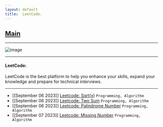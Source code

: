```yaml
---
layout: default
title:  LeetCode.
---
```


<h2 class="menu-header" id="index"><a href="../../../index.html">Main</a></h2>
<hr>

![image](https://github.com/h4ckyou/h4ckyou.github.io/assets/127159644/0d26a172-e038-4f5b-835e-1e35c03e8d6e)


* * *
<h4 class="menu-header" id="programming">LeetCode:</h4>
LeetCode is the best platform to help you enhance your skills, expand your knowledge and prepare for technical interviews.
<hr>

- [[September 06 2023]] [Leetcode: Sqrt(x)](https://h4ckyou.github.io/posts/programming/Leetcode/Sqrt/solution.html) `Programming, Algorithm`
- [[September 06 2023]] [Leetcode: Two Sum](https://h4ckyou.github.io/posts/programming/Leetcode/TwoSum/solution.html) `Programming, Algorithm`
- [[September 06 2023]] [Leetcode: Palindrome Number](https://h4ckyou.github.io/posts/programming/Leetcode/Palindrom%20Number/solution.html) `Programming, Algorithm`
- [[September 07 2023]] [Leetcode: Missing Number](https://h4ckyou.github.io/posts/programming/Leetcode/Missing%20Number/solution.html) `Programming, Algorithm`
